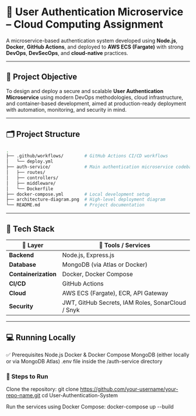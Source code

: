 # 🔐 User Authentication Microservice – Cloud Computing Assignment

A microservice-based authentication system developed using **Node.js**, **Docker**, **GitHub Actions**, and deployed to **AWS ECS (Fargate)** with strong **DevOps**, **DevSecOps**, and **cloud-native** practices.

---

## 🎯 Project Objective

To design and deploy a secure and scalable **User Authentication Microservice** using modern DevOps methodologies, cloud infrastructure, and container-based development, aimed at production-ready deployment with automation, monitoring, and security in mind.

---

## 🗂 Project Structure

```bash
.
├── .github/workflows/        # GitHub Actions CI/CD workflows
│   └── deploy.yml
├── auth-service/             # Main authentication microservice codebase
│   ├── routes/
│   ├── controllers/
│   ├── middleware/
│   └── Dockerfile
├── docker-compose.yml        # Local development setup
├── architecture-diagram.png  # High-level deployment diagram
└── README.md                 # Project documentation
```

---

## 🧰 Tech Stack
| 🔹 Layer             | 🔧 Tools / Services                               |
| -------------------- | ------------------------------------------------- |
| **Backend**          | Node.js, Express.js                               |
| **Database**         | MongoDB (via Atlas or Docker)                     |
| **Containerization** | Docker, Docker Compose                            |
| **CI/CD**            | GitHub Actions                                    |
| **Cloud**            | AWS ECS (Fargate), ECR, API Gateway               |
| **Security**         | JWT, GitHub Secrets, IAM Roles, SonarCloud / Snyk |


---
## 💻 Running Locally
✅ Prerequisites
Node.js
Docker & Docker Compose
MongoDB (either locally or via MongoDB Atlas)
.env file inside the /auth-service directory

### 🚀 Steps to Run
Clone the repository:
git clone https://github.com/your-username/your-repo-name.git
cd User-Authentication-System

Run the services using Docker Compose:
docker-compose up --build
